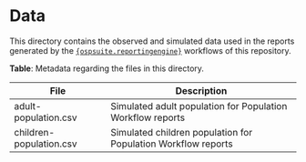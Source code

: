 # Data

This directory contains the observed and simulated data used in the reports generated by the [`{ospsuite.reportingengine}`](https://www.open-systems-pharmacology.org/OSPSuite.ReportingEngine) workflows of this repository.

__Table__: Metadata regarding the files in this directory.

|File | Description |
|-----|-------------|
|adult-population.csv|Simulated adult population for Population Workflow reports|
|children-population.csv|Simulated children population for Population Workflow reports|

